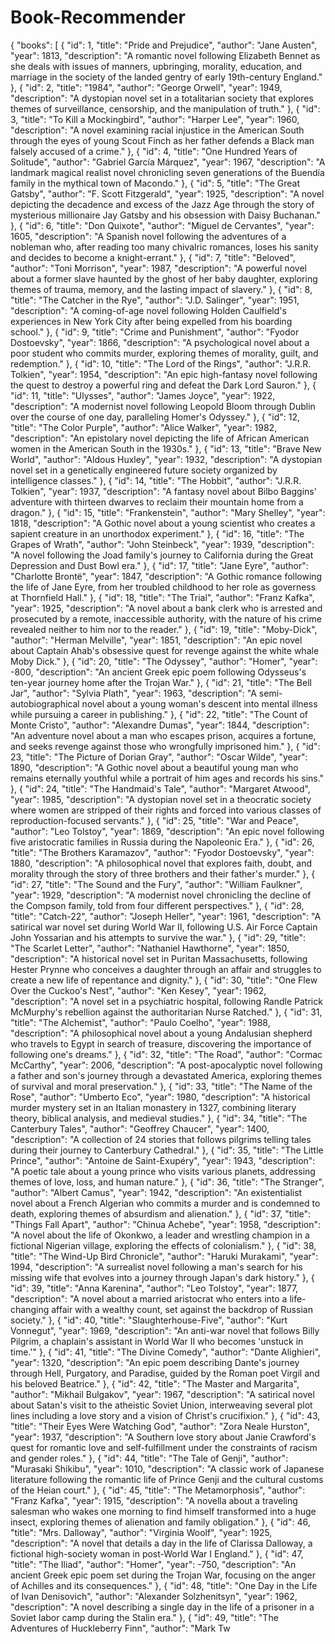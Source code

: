 # Book-Recommender

{
  "books": [
    {
      "id": 1,
      "title": "Pride and Prejudice",
      "author": "Jane Austen",
      "year": 1813,
      "description": "A romantic novel following Elizabeth Bennet as she deals with issues of manners, upbringing, morality, education, and marriage in the society of the landed gentry of early 19th-century England."
    },
    {
      "id": 2,
      "title": "1984",
      "author": "George Orwell",
      "year": 1949,
      "description": "A dystopian novel set in a totalitarian society that explores themes of surveillance, censorship, and the manipulation of truth."
    },
    {
      "id": 3,
      "title": "To Kill a Mockingbird",
      "author": "Harper Lee",
      "year": 1960,
      "description": "A novel examining racial injustice in the American South through the eyes of young Scout Finch as her father defends a Black man falsely accused of a crime."
    },
    {
      "id": 4,
      "title": "One Hundred Years of Solitude",
      "author": "Gabriel García Márquez",
      "year": 1967,
      "description": "A landmark magical realist novel chronicling seven generations of the Buendía family in the mythical town of Macondo."
    },
    {
      "id": 5,
      "title": "The Great Gatsby",
      "author": "F. Scott Fitzgerald",
      "year": 1925,
      "description": "A novel depicting the decadence and excess of the Jazz Age through the story of mysterious millionaire Jay Gatsby and his obsession with Daisy Buchanan."
    },
    {
      "id": 6,
      "title": "Don Quixote",
      "author": "Miguel de Cervantes",
      "year": 1605,
      "description": "A Spanish novel following the adventures of a nobleman who, after reading too many chivalric romances, loses his sanity and decides to become a knight-errant."
    },
    {
      "id": 7,
      "title": "Beloved",
      "author": "Toni Morrison",
      "year": 1987,
      "description": "A powerful novel about a former slave haunted by the ghost of her baby daughter, exploring themes of trauma, memory, and the lasting impact of slavery."
    },
    {
      "id": 8,
      "title": "The Catcher in the Rye",
      "author": "J.D. Salinger",
      "year": 1951,
      "description": "A coming-of-age novel following Holden Caulfield's experiences in New York City after being expelled from his boarding school."
    },
    {
      "id": 9,
      "title": "Crime and Punishment",
      "author": "Fyodor Dostoevsky",
      "year": 1866,
      "description": "A psychological novel about a poor student who commits murder, exploring themes of morality, guilt, and redemption."
    },
    {
      "id": 10,
      "title": "The Lord of the Rings",
      "author": "J.R.R. Tolkien",
      "year": 1954,
      "description": "An epic high-fantasy novel following the quest to destroy a powerful ring and defeat the Dark Lord Sauron."
    },
    {
      "id": 11,
      "title": "Ulysses",
      "author": "James Joyce",
      "year": 1922,
      "description": "A modernist novel following Leopold Bloom through Dublin over the course of one day, paralleling Homer's Odyssey."
    },
    {
      "id": 12,
      "title": "The Color Purple",
      "author": "Alice Walker",
      "year": 1982,
      "description": "An epistolary novel depicting the life of African American women in the American South in the 1930s."
    },
    {
      "id": 13,
      "title": "Brave New World",
      "author": "Aldous Huxley",
      "year": 1932,
      "description": "A dystopian novel set in a genetically engineered future society organized by intelligence classes."
    },
    {
      "id": 14,
      "title": "The Hobbit",
      "author": "J.R.R. Tolkien",
      "year": 1937,
      "description": "A fantasy novel about Bilbo Baggins' adventure with thirteen dwarves to reclaim their mountain home from a dragon."
    },
    {
      "id": 15,
      "title": "Frankenstein",
      "author": "Mary Shelley",
      "year": 1818,
      "description": "A Gothic novel about a young scientist who creates a sapient creature in an unorthodox experiment."
    },
    {
      "id": 16,
      "title": "The Grapes of Wrath",
      "author": "John Steinbeck",
      "year": 1939,
      "description": "A novel following the Joad family's journey to California during the Great Depression and Dust Bowl era."
    },
    {
      "id": 17,
      "title": "Jane Eyre",
      "author": "Charlotte Brontë",
      "year": 1847,
      "description": "A Gothic romance following the life of Jane Eyre, from her troubled childhood to her role as governess at Thornfield Hall."
    },
    {
      "id": 18,
      "title": "The Trial",
      "author": "Franz Kafka",
      "year": 1925,
      "description": "A novel about a bank clerk who is arrested and prosecuted by a remote, inaccessible authority, with the nature of his crime revealed neither to him nor to the reader."
    },
    {
      "id": 19,
      "title": "Moby-Dick",
      "author": "Herman Melville",
      "year": 1851,
      "description": "An epic novel about Captain Ahab's obsessive quest for revenge against the white whale Moby Dick."
    },
    {
      "id": 20,
      "title": "The Odyssey",
      "author": "Homer",
      "year": -800,
      "description": "An ancient Greek epic poem following Odysseus's ten-year journey home after the Trojan War."
    },
    {
      "id": 21,
      "title": "The Bell Jar",
      "author": "Sylvia Plath",
      "year": 1963,
      "description": "A semi-autobiographical novel about a young woman's descent into mental illness while pursuing a career in publishing."
    },
    {
      "id": 22,
      "title": "The Count of Monte Cristo",
      "author": "Alexandre Dumas",
      "year": 1844,
      "description": "An adventure novel about a man who escapes prison, acquires a fortune, and seeks revenge against those who wrongfully imprisoned him."
    },
    {
      "id": 23,
      "title": "The Picture of Dorian Gray",
      "author": "Oscar Wilde",
      "year": 1890,
      "description": "A Gothic novel about a beautiful young man who remains eternally youthful while a portrait of him ages and records his sins."
    },
    {
      "id": 24,
      "title": "The Handmaid's Tale",
      "author": "Margaret Atwood",
      "year": 1985,
      "description": "A dystopian novel set in a theocratic society where women are stripped of their rights and forced into various classes of reproduction-focused servants."
    },
    {
      "id": 25,
      "title": "War and Peace",
      "author": "Leo Tolstoy",
      "year": 1869,
      "description": "An epic novel following five aristocratic families in Russia during the Napoleonic Era."
    },
    {
      "id": 26,
      "title": "The Brothers Karamazov",
      "author": "Fyodor Dostoevsky",
      "year": 1880,
      "description": "A philosophical novel that explores faith, doubt, and morality through the story of three brothers and their father's murder."
    },
    {
      "id": 27,
      "title": "The Sound and the Fury",
      "author": "William Faulkner",
      "year": 1929,
      "description": "A modernist novel chronicling the decline of the Compson family, told from four different perspectives."
    },
    {
      "id": 28,
      "title": "Catch-22",
      "author": "Joseph Heller",
      "year": 1961,
      "description": "A satirical war novel set during World War II, following U.S. Air Force Captain John Yossarian and his attempts to survive the war."
    },
    {
      "id": 29,
      "title": "The Scarlet Letter",
      "author": "Nathaniel Hawthorne",
      "year": 1850,
      "description": "A historical novel set in Puritan Massachusetts, following Hester Prynne who conceives a daughter through an affair and struggles to create a new life of repentance and dignity."
    },
    {
      "id": 30,
      "title": "One Flew Over the Cuckoo's Nest",
      "author": "Ken Kesey",
      "year": 1962,
      "description": "A novel set in a psychiatric hospital, following Randle Patrick McMurphy's rebellion against the authoritarian Nurse Ratched."
    },
    {
      "id": 31,
      "title": "The Alchemist",
      "author": "Paulo Coelho",
      "year": 1988,
      "description": "A philosophical novel about a young Andalusian shepherd who travels to Egypt in search of treasure, discovering the importance of following one's dreams."
    },
    {
      "id": 32,
      "title": "The Road",
      "author": "Cormac McCarthy",
      "year": 2006,
      "description": "A post-apocalyptic novel following a father and son's journey through a devastated America, exploring themes of survival and moral preservation."
    },
    {
      "id": 33,
      "title": "The Name of the Rose",
      "author": "Umberto Eco",
      "year": 1980,
      "description": "A historical murder mystery set in an Italian monastery in 1327, combining literary theory, biblical analysis, and medieval studies."
    },
    {
      "id": 34,
      "title": "The Canterbury Tales",
      "author": "Geoffrey Chaucer",
      "year": 1400,
      "description": "A collection of 24 stories that follows pilgrims telling tales during their journey to Canterbury Cathedral."
    },
    {
      "id": 35,
      "title": "The Little Prince",
      "author": "Antoine de Saint-Exupéry",
      "year": 1943,
      "description": "A poetic tale about a young prince who visits various planets, addressing themes of love, loss, and human nature."
    },
    {
      "id": 36,
      "title": "The Stranger",
      "author": "Albert Camus",
      "year": 1942,
      "description": "An existentialist novel about a French Algerian who commits a murder and is condemned to death, exploring themes of absurdism and alienation."
    },
    {
      "id": 37,
      "title": "Things Fall Apart",
      "author": "Chinua Achebe",
      "year": 1958,
      "description": "A novel about the life of Okonkwo, a leader and wrestling champion in a fictional Nigerian village, exploring the effects of colonialism."
    },
    {
      "id": 38,
      "title": "The Wind-Up Bird Chronicle",
      "author": "Haruki Murakami",
      "year": 1994,
      "description": "A surrealist novel following a man's search for his missing wife that evolves into a journey through Japan's dark history."
    },
    {
      "id": 39,
      "title": "Anna Karenina",
      "author": "Leo Tolstoy",
      "year": 1877,
      "description": "A novel about a married aristocrat who enters into a life-changing affair with a wealthy count, set against the backdrop of Russian society."
    },
    {
      "id": 40,
      "title": "Slaughterhouse-Five",
      "author": "Kurt Vonnegut",
      "year": 1969,
      "description": "An anti-war novel that follows Billy Pilgrim, a chaplain's assistant in World War II who becomes 'unstuck in time.'"
    },
    {
      "id": 41,
      "title": "The Divine Comedy",
      "author": "Dante Alighieri",
      "year": 1320,
      "description": "An epic poem describing Dante's journey through Hell, Purgatory, and Paradise, guided by the Roman poet Virgil and his beloved Beatrice."
    },
    {
      "id": 42,
      "title": "The Master and Margarita",
      "author": "Mikhail Bulgakov",
      "year": 1967,
      "description": "A satirical novel about Satan's visit to the atheistic Soviet Union, interweaving several plot lines including a love story and a vision of Christ's crucifixion."
    },
    {
      "id": 43,
      "title": "Their Eyes Were Watching God",
      "author": "Zora Neale Hurston",
      "year": 1937,
      "description": "A Southern love story about Janie Crawford's quest for romantic love and self-fulfillment under the constraints of racism and gender roles."
    },
    {
      "id": 44,
      "title": "The Tale of Genji",
      "author": "Murasaki Shikibu",
      "year": 1010,
      "description": "A classic work of Japanese literature following the romantic life of Prince Genji and the cultural customs of the Heian court."
    },
    {
      "id": 45,
      "title": "The Metamorphosis",
      "author": "Franz Kafka",
      "year": 1915,
      "description": "A novella about a traveling salesman who wakes one morning to find himself transformed into a huge insect, exploring themes of alienation and family obligation."
    },
    {
      "id": 46,
      "title": "Mrs. Dalloway",
      "author": "Virginia Woolf",
      "year": 1925,
      "description": "A novel that details a day in the life of Clarissa Dalloway, a fictional high-society woman in post-World War I England."
    },
    {
      "id": 47,
      "title": "The Iliad",
      "author": "Homer",
      "year": -750,
      "description": "An ancient Greek epic poem set during the Trojan War, focusing on the anger of Achilles and its consequences."
    },
    {
      "id": 48,
      "title": "One Day in the Life of Ivan Denisovich",
      "author": "Alexander Solzhenitsyn",
      "year": 1962,
      "description": "A novel describing a single day in the life of a prisoner in a Soviet labor camp during the Stalin era."
    },
    {
      "id": 49,
      "title": "The Adventures of Huckleberry Finn",
      "author": "Mark Tw
